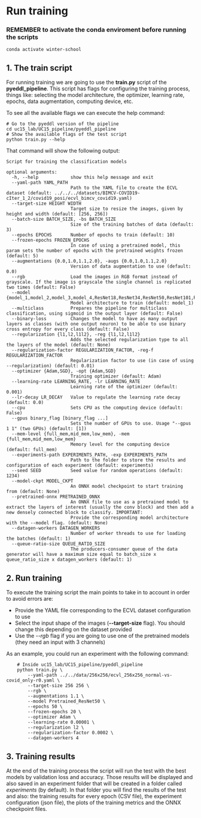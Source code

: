 # Run training

### REMEMBER to activate the conda enviroment before running the scripts

    conda activate winter-school

## 1. The train script
For running training we are going to use the **train.py** script of the **pyeddl_pipeline**. This script has flags
for configuring the training process, things like: selecting the model architecture, the optimizer, learning rate,
epochs, data augmentation, computing device, etc.

To see all the available flags we can execute the help command:

    # Go to the pyeddl version of the pipeline
    cd uc15_lab/UC15_pipeline/pyeddl_pipeline
    # Show the available flags of the test script
    python train.py --help

That command will show the following output:

    Script for training the classification models

    optional arguments:
      -h, --help            show this help message and exit
      --yaml-path YAML_PATH
                            Path to the YAML file to create the ECVL dataset (default: ../../../datasets/BIMCV-COVID19-cIter_1_2/covid19_posi/ecvl_bimcv_covid19.yaml)
      --target-size HEIGHT WIDTH
                            Target size to resize the images, given by height and width (default: [256, 256])
      --batch-size BATCH_SIZE, -bs BATCH_SIZE
                            Size of the training batches of data (default: 3)
      --epochs EPOCHS       Number of epochs to train (default: 10)
      --frozen-epochs FROZEN_EPOCHS
                            In case of using a pretrained model, this param sets the number of epochs with the pretrained weights frozen (default: 5)
      --augmentations {0.0,1.0,1.1,2.0}, -augs {0.0,1.0,1.1,2.0}
                            Version of data augmentation to use (default: 0.0)
      --rgb                 Load the images in RGB format instead of grayscale. If the image is grayscale the single channel is replicated two times (default: False)
      --model {model_1,model_2,model_3,model_4,ResNet18,ResNet34,ResNet50,ResNet101,ResNet152,Pretrained_ResNet18,Pretrained_ResNet34,Pretrained_ResNet50,Pretrained_ResNet101,Pretrained_ResNet152,VGG16,VGG16BN,VGG19,VGG19BN,Pretrained_VGG16,Pretrained_VGG19,Pretrained_VGG16BN,Pretrained_VGG19BN}
                            Model architecture to train (default: model_1)
      --multiclass          Prepares the pipeline for multiclass classification, using sigmoid in the output layer (default: False)
      --binary-loss         Changes the model to have as many output layers as classes (with one output neuron) to be able to use binary cross entropy for every class (default: False)
      --regularization {l1,l2,l1l2}, -reg {l1,l2,l1l2}
                            Adds the selected regularization type to all the layers of the model (default: None)
      --regularization-factor REGULARIZATION_FACTOR, -reg-f REGULARIZATION_FACTOR
                            Regularization factor to use (in case of using --regularization) (default: 0.01)
      --optimizer {Adam,SGD}, -opt {Adam,SGD}
                            Training optimizer (default: Adam)
      --learning-rate LEARNING_RATE, -lr LEARNING_RATE
                            Learning rate of the optimizer (default: 0.001)
      --lr-decay LR_DECAY   Value to regulate the learning rate decay (default: 0.0)
      --cpu                 Sets CPU as the computing device (default: False)
      --gpus binary_flag [binary_flag ...]
                            Sets the number of GPUs to use. Usage "--gpus 1 1" (two GPUs) (default: [1])
      --mem-level {full_mem,mid_mem,low_mem}, -mem {full_mem,mid_mem,low_mem}
                            Memory level for the computing device (default: full_mem)
      --experiments-path EXPERIMENTS_PATH, -exp EXPERIMENTS_PATH
                            Path to the folder to store the results and configuration of each experiment (default: experiments)
      --seed SEED           Seed value for random operations (default: 1234)
      --model-ckpt MODEL_CKPT
                            An ONNX model checkpoint to start training from (default: None)
      --pretrained-onnx PRETRAINED_ONNX
                            An ONNX file to use as a pretrained model to extract the layers of interest (usually the conv block) and then add a new densely connected block to classify. IMPORTANT:
                            Provide the corresponding model architecture with the --model flag. (default: None)
      --datagen-workers DATAGEN_WORKERS
                            Number of worker threads to use for loading the batches (default: 1)
      --queue-ratio-size QUEUE_RATIO_SIZE
                            The producers-consumer queue of the data generator will have a maximum size equal to batch_size x queue_ratio_size x datagen_workers (default: 1)

## 2. Run training
To execute the training script the main points to take in to account in order to avoid errors are:

- Provide the YAML file corresponding to the ECVL dataset configuration to use
- Select the input shape of the images (**--target-size** flag). You should change this depending on the dataset provided
- Use the *--rgb* flag if you are going to use one of the pretrained models (they need an input with 3 channels)

As an example, you could run an experiment with the following command:

        # Inside uc15_lab/UC15_pipeline/pyeddl_pipeline
        python train.py \
            --yaml-path ../../data/256x256/ecvl_256x256_normal-vs-covid_only-r0.yaml \
            --target-size 256 256 \
            --rgb \
            --augmentations 1.1 \
            --model Pretrained_ResNet50 \
            --epochs 50 \
            --frozen-epochs 20 \
            --optimizer Adam \
            --learning-rate 0.00001 \
            --regularization l2 \
            --regularization-factor 0.0002 \
            --datagen-workers 4

## 3. Training results
At the end of the training process the script will run the test with the best models by validation loss and accuracy. Those results will be
displayed and also saved in an experiment folder that will be created in a folder called *experiments* (by default). In that folder you will find
the results of the test and also: the training results for every epoch (CSV file), the experiment configuration (json file), the plots of
the training metrics and the ONNX checkpoint files.
